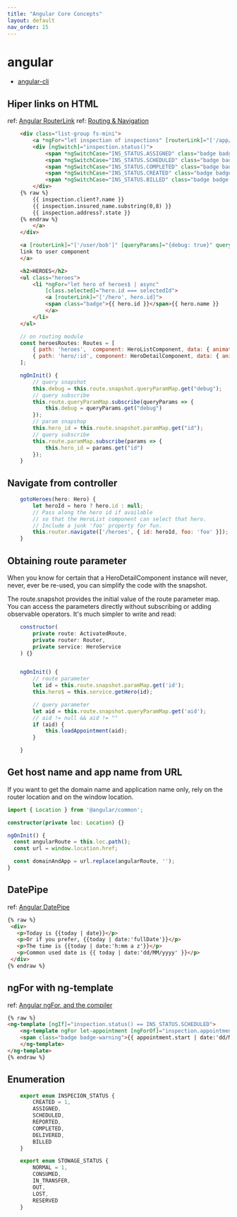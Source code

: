 ```yaml
---
title: "Angular Core Concepts"
layout: default
nav_order: 15
---
```

# angular

* [angular-cli](ng_CLI.md)

## Hiper links on HTML

ref: [Angular RouterLink](https://angular.io/api/router/RouterLink)
ref: [Routing & Navigation](https://angular.io/guide/router)

```html
    <div class="list-group fs-mini">
        <a *ngFor="let inspection of inspections" [routerLink]="['/app/inspection/summary/', inspection.uid]" class="list-group-item text-ellipsis">
        <div [ngSwitch]="inspection.status()">
            <span *ngSwitchCase="INS_STATUS.ASSIGNED" class="badge badge-pill badge-danger float-right">Asignado</span>
            <span *ngSwitchCase="INS_STATUS.SCHEDULED" class="badge badge-pill badge-warning float-right">Con cita</span>
            <span *ngSwitchCase="INS_STATUS.COMPLETED" class="badge badge-pill badge-primary float-right">Completo</span>
            <span *ngSwitchCase="INS_STATUS.CREATED" class="badge badge-pill badge-warning float-right">Nueva</span>
            <span *ngSwitchCase="INS_STATUS.BILLED" class="badge badge-pill badge-success float-right">Nueva</span>
        </div>
    {% raw %}
        {{ inspection.client?.name }}
        {{ inspection.insured_name.substring(0,8) }}
        {{ inspection.address?.state }}
    {% endraw %}
        </a>
    </div>
```

```html
    <a [routerLink]="['/user/bob']" [queryParams]="{debug: true}" queryParamsHandling="merge">
    link to user component
    </a>

    <h2>HEROES</h2>
    <ul class="heroes">
        <li *ngFor="let hero of heroes$ | async"
            [class.selected]="hero.id === selectedId">
            <a [routerLink]="['/hero', hero.id]">
            <span class="badge">{{ hero.id }}</span>{{ hero.name }}
            </a>
        </li>
    </ul>
```

```javascript
    // on routing module
    const heroesRoutes: Routes = [
        { path: 'heroes',  component: HeroListComponent, data: { animation: 'heroes' } },
        { path: 'hero/:id', component: HeroDetailComponent, data: { animation: 'hero' } }
    ];

```

```javascript
    ngOnInit() {
        // query snapshot
        this.debug = this.route.snapshot.queryParamMap.get("debug");
        // query subscribe
        this.route.queryParamMap.subscribe(queryParams => {
            this.debug = queryParams.get("debug")
        });
        // param snapshop
        this.hero_id = this.route.snapshot.paramMap.get("id");
        // query subscribe
        this.route.paramMap.subscribe(params => {
            this.hero_id = params.get("id")
        });
    }
```

## Navigate from controller

```javascript
    gotoHeroes(hero: Hero) {
        let heroId = hero ? hero.id : null;
        // Pass along the hero id if available
        // so that the HeroList component can select that hero.
        // Include a junk 'foo' property for fun.
        this.router.navigate(['/heroes', { id: heroId, foo: 'foo' }]);
    }
```

## Obtaining route parameter

When you know for certain that a HeroDetailComponent instance will never, never, ever be re-used, you can simplify the code with the snapshot.

The route.snapshot provides the initial value of the route parameter map. You can access the parameters directly without subscribing or adding observable operators. It's much simpler to write and read:

```javascript
    constructor(
        private route: ActivatedRoute,
        private router: Router,
        private service: HeroService
    ) {}


    ngOnInit() {
        // route parameter
        let id = this.route.snapshot.paramMap.get('id');
        this.hero$ = this.service.getHero(id);

        // query parameter
        let aid = this.route.snapshot.queryParamMap.get('aid');
        // aid != null && aid != ""
        if (aid) {
            this.loadAppointment(aid);
        }

    }
```

## Get host name and app name from URL

If you want to get the domain name and application name only, rely on the router location and on the window location.

```typescript
import { Location } from '@angular/common';

constructor(private loc: Location) {}

ngOnInit() {
  const angularRoute = this.loc.path();
  const url = window.location.href;

  const domainAndApp = url.replace(angularRoute, '');
}
```

## DatePipe

ref: [Angular DatePipe](https://angular.io/api/common/DatePipe)

```html
{% raw %}
 <div>
   <p>Today is {{today | date}}</p>
   <p>Or if you prefer, {{today | date:'fullDate'}}</p>
   <p>The time is {{today | date:'h:mm a z'}}</p>
   <p>Common used date is {{ today | date:'dd/MM/yyyy' }}</p>
 </div>
{% endraw %}
```


## ngFor with ng-template

ref: [Angular ngFor, <ng-tempalte> and the compiler](https://toddmotto.com/angular-ngfor-template-element)

```html
{% raw %}
<ng-template [ngIf]="inspection.status() == INS_STATUS.SCHEDULED">
    <ng-template ngFor let-appointment [ngForOf]="inspection.appointments">
    <span class="badge badge-warning">{{ appointment.start | date:'dd/MM/yyyy' }}</span>&nbsp;
    </ng-template>
</ng-template>
{% endraw %}
```

## Enumeration

```javascript
    export enum INSPECION_STATUS {
        CREATED = 1,
        ASSIGNED,
        SCHEDULED,
        REPORTED,
        COMPLETED,
        DELIVERED,
        BILLED
    }

    export enum STOWAGE_STATUS {
        NORMAL = 1,
        CONSUMED,
        IN_TRANSFER,
        OUT,
        LOST,
        RESERVED
    }
```
